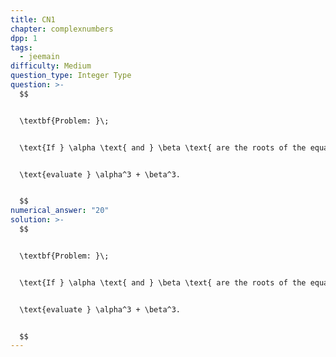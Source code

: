```yaml
---
title: CN1
chapter: complexnumbers
dpp: 1
tags:
  - jeemain
difficulty: Medium
question_type: Integer Type
question: >-
  $$


  \textbf{Problem: }\;


  \text{If } \alpha \text{ and } \beta \text{ are the roots of the equation } x^2 - 5x + 6 = 0,\;


  \text{evaluate } \alpha^3 + \beta^3.


  $$
numerical_answer: "20"
solution: >-
  $$


  \textbf{Problem: }\;


  \text{If } \alpha \text{ and } \beta \text{ are the roots of the equation } x^2 - 5x + 6 = 0,\;


  \text{evaluate } \alpha^3 + \beta^3.


  $$
---
```

